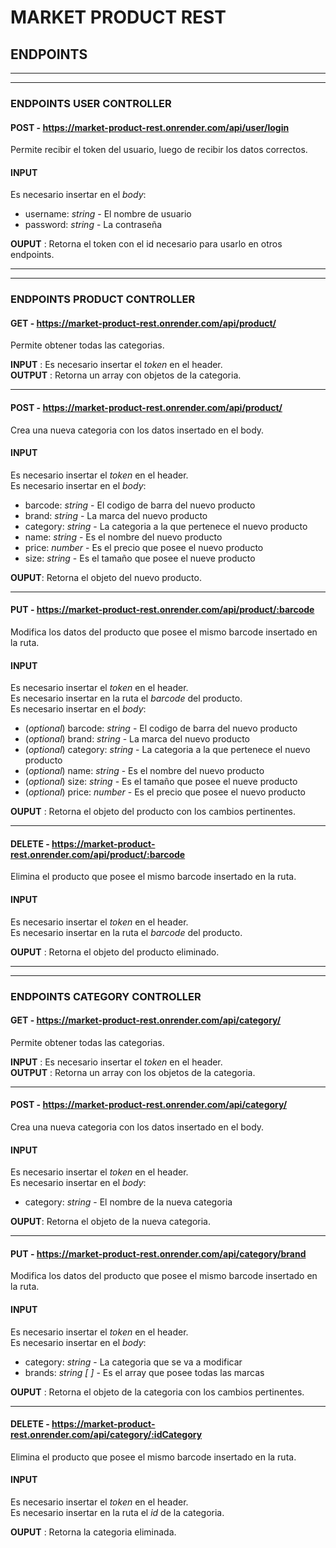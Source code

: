 # MARKET PRODUCT REST
## ENDPOINTS
- - -
- - -
### **ENDPOINTS USER CONTROLLER**
#### **POST** - https://market-product-rest.onrender.com/api/user/login
Permite recibir el token del usuario, luego de recibir los datos correctos.

#### **INPUT**
Es necesario insertar en el *body*:
- username: *string* - El nombre de usuario
- password: *string* - La contraseña

**OUPUT** : Retorna el token con el id necesario para usarlo en otros endpoints.


- - -
- - -


### ENDPOINTS PRODUCT CONTROLLER
#### **GET** - https://market-product-rest.onrender.com/api/product/
Permite obtener todas las categorias.

**INPUT** : Es necesario insertar el *token* en el header.    
**OUTPUT** : Retorna un array con objetos de la categoria.

- - -

#### **POST** - https://market-product-rest.onrender.com/api/product/
Crea una nueva categoria con los datos insertado en el body.

#### **INPUT**
Es necesario insertar el *token* en el header.    
Es necesario insertar en el *body*:
- barcode: *string* - El codigo de barra del nuevo producto
- brand: *string* - La marca del nuevo producto
- category: *string* - La categoria a la que pertenece el nuevo producto
- name: *string* - Es el nombre del nuevo producto
- price: *number* - Es el precio que posee el nuevo producto
- size: *string* - Es el tamaño que posee el nueve producto

**OUPUT**: Retorna el objeto del nuevo producto.

- - -

#### **PUT** - https://market-product-rest.onrender.com/api/product/:barcode
Modifica los datos del producto que posee el mismo barcode insertado en la ruta.

#### **INPUT**
Es necesario insertar el *token* en el header.  
Es necesario insertar en la ruta el *barcode* del producto.  
Es necesario insertar en el *body*:
- (*optional*) barcode: *string* - El codigo de barra del nuevo producto
- (*optional*) brand: *string* - La marca del nuevo producto
- (*optional*) category: *string* - La categoria a la que pertenece el nuevo producto
- (*optional*) name: *string* - Es el nombre del nuevo producto
- (*optional*) size: *string* - Es el tamaño que posee el nueve producto
- (*optional*) price: *number* - Es el precio que posee el nuevo producto

**OUPUT** : Retorna el objeto del producto con los cambios pertinentes.

- - -

#### **DELETE** - https://market-product-rest.onrender.com/api/product/:barcode
Elimina el producto que posee el mismo barcode insertado en la ruta.

#### **INPUT**
Es necesario insertar el *token* en el header.  
Es necesario insertar en la ruta el *barcode* del producto.  

**OUPUT** : Retorna el objeto del producto eliminado.


- - -
- - -


### **ENDPOINTS CATEGORY CONTROLLER**
#### **GET** - https://market-product-rest.onrender.com/api/category/
Permite obtener todas las categorias.

**INPUT** : Es necesario insertar el *token* en el header.    
**OUTPUT** : Retorna un array con los objetos de la categoria.

- - -

#### **POST** - https://market-product-rest.onrender.com/api/category/
Crea una nueva categoria con los datos insertado en el body.

#### **INPUT**
Es necesario insertar el *token* en el header.    
Es necesario insertar en el *body*:
- category: *string* - El nombre de la nueva categoria

**OUPUT**: Retorna el objeto de la nueva categoria.

- - -

#### **PUT** - https://market-product-rest.onrender.com/api/category/brand
Modifica los datos del producto que posee el mismo barcode insertado en la ruta.

#### **INPUT**
Es necesario insertar el *token* en el header.  
Es necesario insertar en el *body*:
- category: *string* - La categoria que se va a modificar
- brands: *string [ ]* - Es el array que posee todas las marcas

**OUPUT** : Retorna el objeto de la categoria con los cambios pertinentes.

- - -

#### **DELETE** - https://market-product-rest.onrender.com/api/category/:idCategory
Elimina el producto que posee el mismo barcode insertado en la ruta.

#### **INPUT**
Es necesario insertar el *token* en el header.  
Es necesario insertar en la ruta el *id* de la categoria.  

**OUPUT** : Retorna la categoria eliminada.